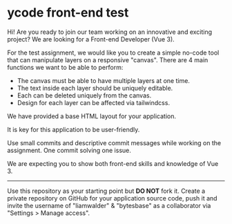 # ycode front-end test
Hi! Are you ready to join our team working on an innovative and exciting project? We are looking for a Front-end Developer (Vue 3).

For the test assignment, we would like you to create a simple no-code tool that can manipulate layers on a responsive "canvas".
There are 4 main functions we want to be able to perform:
- The canvas must be able to have multiple layers at one time.
- The text inside each layer should be uniquely editable.
- Each can be deleted uniquely from the canvas.
- Design for each layer can be affected via tailwindcss.

 
We have provided a base HTML layout for your application.
 
It is key for this application to be user-friendly.
 
Use small commits and descriptive commit messages while working on the assignment. One commit solving one issue.

We are expecting you to show both front-end skills and knowledge of Vue 3.

---
Use this repository as your starting point but **DO NOT** fork it. Create a private repository on GitHub for your application source code, push it and invite the username of "liamwalder" & "bytesbase" as a collaborator via "Settings > Manage access".